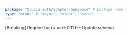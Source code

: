 ```yaml
---
package: "@lucia-auth/adapter-mongoose" # package name
type: "minor" # "major", "minor", "patch"
---
```


[Breaking] Require `lucia-auth` 0.11.0
    - Update schema